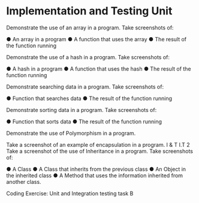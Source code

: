 # Implementation and Testing Unit

Demonstrate the use of an array in a program. Take screenshots of:

● An array in a program
● A function that uses the array
● The result of the function running


Demonstrate the use of a hash in a program. Take screenshots of:

● A hash in a program
● A function that uses the hash
● The result of the function running

Demonstrate searching data in a program. Take screenshots of:

● Function that searches data
● The result of the function running


Demonstrate sorting data in a program. Take screenshots of:

● Function that sorts data
● The result of the function running

Demonstrate the use of Polymorphism in a program.


Take a screenshot of an example of encapsulation in a program.
I & T I.T 2 Take a screenshot of the use of Inheritance in a program. Take screenshots of:

● A Class
● A Class that inherits from the previous class
● An Object in the inherited class
● A Method that uses the information inherited from another class.

Coding Exercise: Unit and Integration testing task B
